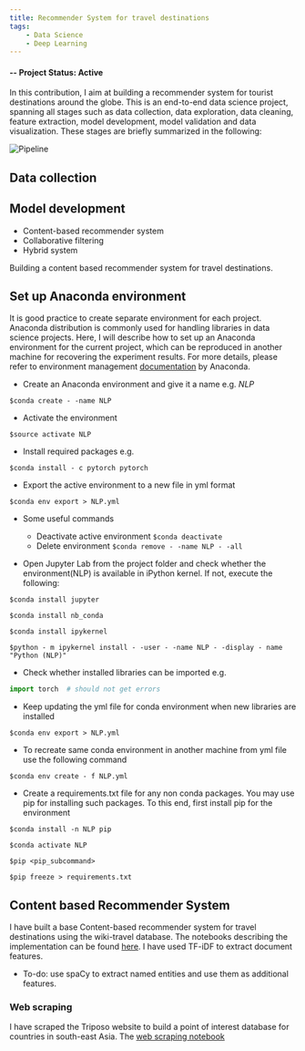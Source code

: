 ```yaml
---
title: Recommender System for travel destinations
tags:
    - Data Science
    - Deep Learning
---
```

#### -- Project Status: Active

In this contribution, I aim at building a recommender system for tourist destinations around the globe. This is an end-to-end data science project, spanning all stages such as data collection, data exploration, data cleaning, feature extraction, model development, model validation and data visualization. These stages are briefly summarized in the following:

![Pipeline](https://github.com/rbiswasfc/Recommender-System/blob/master/images/pipeline.PNG)

## Data collection


## Model development
* Content-based recommender system
* Collaborative filtering
* Hybrid system


Building a content based recommender system for travel destinations.


## Set up Anaconda environment

It is good practice to create separate environment for each project. Anaconda distribution is commonly used for handling libraries in data science projects. Here, I will describe how to set up an Anaconda environment for the current project, which can be reproduced in another machine for recovering the experiment results. For more details, please refer to environment management [documentation](https://docs.conda.io/projects/conda/en/latest/user-guide/tasks/manage-environments.html) by Anaconda.

* Create an Anaconda environment and give it a name e.g. *NLP*

```$conda create - -name NLP```

* Activate the environment

```$source activate NLP```

* Install required packages e.g.

```$conda install - c pytorch pytorch```

* Export the active environment to a new file in yml format

```$conda env export > NLP.yml```


* Some useful commands

    * Deactivate active environment ```$conda deactivate```
    * Delete environment ```$conda remove - -name NLP - -all```

* Open Jupyter Lab from the project folder and check whether the environment(NLP) is available in iPython kernel. If not, execute the following:

```$conda install jupyter```

```$conda install nb_conda```

```$conda install ipykernel```

```$python - m ipykernel install - -user - -name NLP - -display - name "Python (NLP)"```

* Check whether installed libraries can be imported e.g.

```python
import torch  # should not get errors
```

* Keep updating the yml file for conda environment when new libraries are installed

```$conda env export > NLP.yml```


* To recreate same conda environment in another machine from yml file use the following command

```$conda env create - f NLP.yml```

* Create a requirements.txt file for any non conda packages. You may use pip for installing such packages. To this end, first install pip for the environment

```$conda install -n NLP pip```

```$conda activate NLP```

```$pip <pip_subcommand>```

```$pip freeze > requirements.txt```


## Content based Recommender System
I have built a base Content-based recommender system for travel destinations using the wiki-travel database. The notebooks describing the implementation can be found [here](https://github.com/rbiswasfc/Recommender-System/blob/master/notebooks/wikiVoyageRecSys.ipynb).
I have used TF-iDF to extract document features.
* To-do: use spaCy to extract named entities and use them as additional features.

### Web scraping
I have scraped the Triposo website to build a point of interest database for countries in south-east Asia.
The [web scraping notebook](https://github.com/rbiswasfc/Recommender-System/blob/master/scraping/Triposo_Scrape.ipynb)
